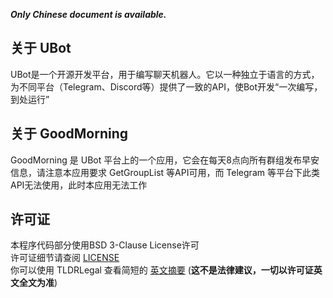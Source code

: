 ***Only Chinese document is available.***
## 关于 UBot
UBot是一个开源开发平台，用于编写聊天机器人。它以一种独立于语言的方式，为不同平台（Telegram、Discord等）提供了一致的API，使Bot开发“一次编写，到处运行”

## 关于 GoodMorning
GoodMorning 是 UBot 平台上的一个应用，它会在每天8点向所有群组发布早安信息，请注意本应用要求 GetGroupList 等API可用，而 Telegram 等平台下此类API无法使用，此时本应用无法工作

## 许可证
本程序代码部分使用BSD 3-Clause License许可  
许可证细节请查阅 [LICENSE](LICENSE.md)  
你可以使用 TLDRLegal 查看简短的 [英文摘要](https://www.tldrlegal.com/l/bsd3) (**这不是法律建议，一切以许可证英文全文为准**)  